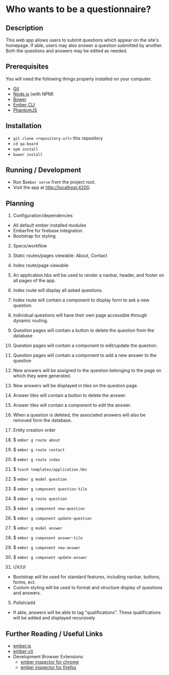# Who wants to be a questionnaire?

## Description
This web app allows users to submit questions which appear on the site's homepage. If able, users may also answer a question submitted by another. Both the questions and answers may be edited as needed.

## Prerequisites

You will need the following things properly installed on your computer.

* [Git](https://git-scm.com/)
* [Node.js](https://nodejs.org/) (with NPM)
* [Bower](https://bower.io/)
* [Ember CLI](https://ember-cli.com/)
* [PhantomJS](http://phantomjs.org/)

## Installation

* `git clone <repository-url>` this repository
* `cd qa-board`
* `npm install`
* `bower install`

## Running / Development

* Run $`ember serve` from the project root.
* Visit the app at [http://localhost:4200](http://localhost:4200).

## Planning

1. Configuration/dependencies
  * All default ember installed modules
  * Emberfire for firebase Integration
  * Bootstrap for styling

2. Specs/workflow
  1. Static routes/pages viewable: About, Contact
  2. Index route/page viewable
  3. An application.hbs will be used to render a navbar, header, and footer on all pages of the app.
  4. Index route will display all asked questions.
  5. Index route will contain a component to display form to ask a new question.
  6. Individual questions will have their own page accessible through dynamic routing.
  7. Question pages will contain a button to delete the question from the database
  8. Question pages will contain a component to edit/update the question.
  9. Question pages will contain a component to add a new answer to the question
  10. New answers will be assigned to the question belonging to the page on which they were generated.
  11. New answers will be displayed in tiles on the question page.
  12. Answer tiles will contain a button to delete the answer.
  13. Answer tiles will contain a component to edit the answer.
  14. When a question is deleted, the associated answers will also be removed form the database.

3. Entity creation order
  1. $ `ember g route about`
  2. $ `ember g route contact`
  3. $ `ember g route index`
  4. $ `touch templates/application.hbs`
  5. $ `ember g model question`
  6. $ `ember g component question-tile`
  7. $ `ember g route question`
  8. $ `ember g component new-question`
  9. $ `ember g component update-question`
  10. $ `ember g model answer`
  11. $ `ember g component answer-tile`
  12. $ `ember g component new-answer`
  13. $ `ember g component update-answer`

4. UX/UI
  * Bootstrap will be used for standard features, including navbar, buttons, forms, ect.
  * Custom styling will be used to format and structure display of questions and answers.
  
5. Polish/add
  * If able, answers will be able to tag "qualifications". These qualifications will be added and displayed recursively

## Further Reading / Useful Links

* [ember.js](http://emberjs.com/)
* [ember-cli](https://ember-cli.com/)
* Development Browser Extensions
  * [ember inspector for chrome](https://chrome.google.com/webstore/detail/ember-inspector/bmdblncegkenkacieihfhpjfppoconhi)
  * [ember inspector for firefox](https://addons.mozilla.org/en-US/firefox/addon/ember-inspector/)
